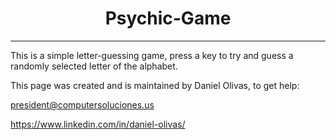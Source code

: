 <h1 align="center">
Psychic-Game
</h1>

***

This is a simple letter-guessing game, press a key to try and guess a randomly selected letter of the alphabet.  

This page was created and is maintained by Daniel Olivas, to get help:

president@computersoluciones.us

https://www.linkedin.com/in/daniel-olivas/

[logo]: https://olivas1406.github.io/Psychic-Game/